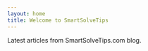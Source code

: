 ```yaml
---
layout: home
title: Welcome to SmartSolveTips
---
```


Latest articles from SmartSolveTips.com blog.

